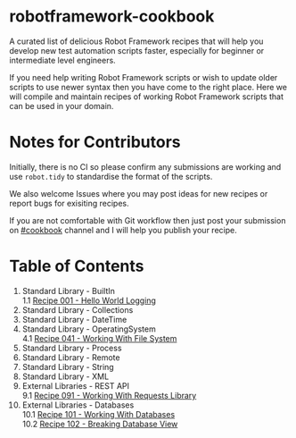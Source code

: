 # robotframework-cookbook
A curated list of delicious Robot Framework recipes that will help you develop new test automation scripts faster, especially for beginner or intermediate level engineers.

If you need help writing Robot Framework scripts or wish to update older scripts to use newer syntax then you have come to the right place.  Here we will compile and maintain recipes of working Robot Framework scripts that can be used in your domain.

# Notes for Contributors
Initially, there is no CI so please confirm any submissions are working and use `robot.tidy` to standardise the format of the scripts.

We also welcome Issues where you may post ideas for new recipes or report bugs for exisiting recipes.

If you are not comfortable with Git workflow then just post your submission on [#cookbook](https://app.slack.com/client/T07PJQ9S7/CU5RQ87K3/thread/C3C28F9DF-1582792104.080900) channel and I will help you publish your recipe.

# Table of Contents
1. Standard Library - BuiltIn\
   1.1 [Recipe 001 - Hello World Logging](src/section_01/recipe001_hello_world_logging.robot)
2. Standard Library - Collections
3. Standard Library - DateTime
4. Standard Library - OperatingSystem\
   4.1 [Recipe 041 - Working With File System](src/section_04/recipe041_working_with_file_system.robot)
5. Standard Library - Process
6. Standard Library - Remote
7. Standard Library - String
8. Standard Library - XML
9. External Libraries - REST API\
   9.1 [Recipe 091 - Working With Requests Library](src/section_09/recipe091_working_with_requests_library.robot)
10. External Libraries - Databases\
   10.1 [Recipe 101 - Working With Databases](src/section_10/recipe101_working_with_databases.robot)\
   10.2 [Recipe 102 - Breaking Database View](src/section_10/recipe102_breaking_database_view.robot)

